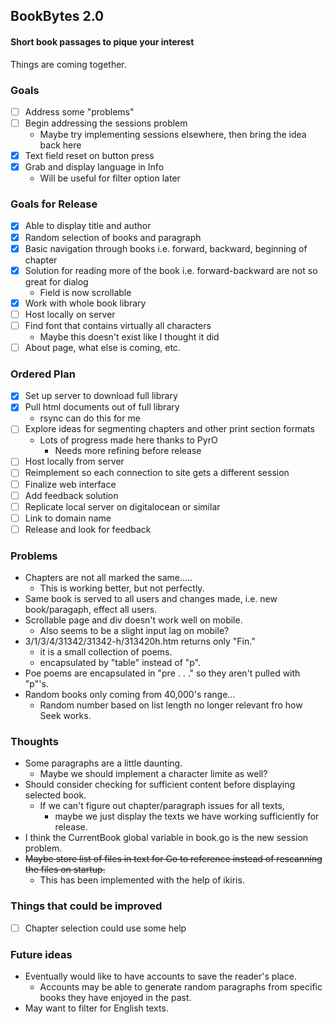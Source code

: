 ## BookBytes 2.0
#### Short book passages to pique your interest
Things are coming together.

### Goals
- [ ] Address some "problems"
- [ ] Begin addressing the sessions problem
  - Maybe try implementing sessions elsewhere, then bring the idea back here
- [x] Text field reset on button press
- [x] Grab and display language in Info
  - Will be useful for filter option later

### Goals for Release
- [x] Able to display title and author
- [x] Random selection of books and paragraph
- [x] Basic navigation through books i.e. forward, backward, beginning of chapter
- [x] Solution for reading more of the book i.e. forward-backward are not so great for dialog
  - Field is now scrollable
- [x] Work with whole book library
- [ ] Host locally on server
- [ ] Find font that contains virtually all characters
  - Maybe this doesn't exist like I thought it did
- [ ] About page, what else is coming, etc.

### Ordered Plan
- [x] Set up server to download full library
- [x] Pull html documents out of full library
  - rsync can do this for me
- [ ] Explore ideas for segmenting chapters and other print section formats
  - Lots of progress made here thanks to PyrO
    - Needs more refining before release
- [ ] Host locally from server
- [ ] Reimplement so each connection to site gets a different session
- [ ] Finalize web interface
- [ ] Add feedback solution
- [ ] Replicate local server on digitalocean or similar
- [ ] Link to domain name
- [ ] Release and look for feedback

### Problems
- Chapters are not all marked the same.....
  - This is working better, but not perfectly.
- Same book is served to all users and changes made, i.e. new book/paragaph, effect all users.
- Scrollable page and div doesn't work well on mobile.
  - Also seems to be a slight input lag on mobile?
- 3/1/3/4/31342/31342-h/313420h.htm returns only "Fin."
  - it is a small collection of poems.
  - encapsulated by "table" instead of "p".
- Poe poems are encapsulated in "pre . . ." so they aren't pulled with "p"'s.
- Random books only coming from 40,000's range...
  - Random number based on list length no longer relevant fro how Seek works.

### Thoughts
- Some paragraphs are a little daunting.
  - Maybe we should implement a character limite as well?
- Should consider checking for sufficient content before displaying selected book.
  - If we can't figure out chapter/paragraph issues for all texts,
    - maybe we just display the texts we have working sufficiently for release.
- I think the CurrentBook global variable in book.go is the new session problem.
- ~~Maybe store list of files in text for Go to reference instead of rescanning the files on startup.~~
  - This has been implemented with the help of ikiris.

### Things that could be improved
- [ ] Chapter selection could use some help

### Future ideas
- Eventually would like to have accounts to save the reader's place.
  - Accounts may be able to generate random paragraphs from specific books they have enjoyed in the past.
- May want to filter for English texts.
